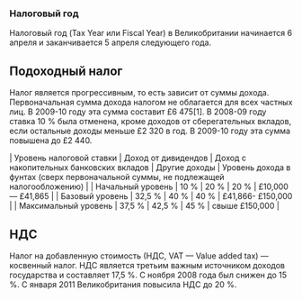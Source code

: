 


### Налоговый год
Налоговый год (Tax Year или Fiscal Year) в Великобритании начинается 6 апреля и заканчивается 5 апреля следующего года.

## Подоходный налог

Налог является прогрессивным, то есть зависит от суммы дохода. Первоначальная сумма дохода налогом не облагается для всех частных лиц. В 2009-10 году эта сумма составит £6 475[1]. В 2008-09 году ставка 10 % была отменена, кроме доходов от сберегательных вкладов, если остальные доходы меньше £2 320 в год. В 2009-10 году эта сумма повышена до £2 440.

| Уровень налоговой ставки | Доход от дивидендов | Доход с накопительных банковских вкладов | Другие доходы | Уровень дохода в фунтах (сверх первоначальной суммы, не подлежащей налогообложению) | 
| Начальный уровень | 10 %  | 20 %  | 20 %  | £10,000 — £41,865 |
| Базовый уровень | 32,5 % |  40 %  |  40 % |   £41,866- £150,000 |
| Максимальный уровень | 37,5 % | 42,5 % |  45 %  |  свыше £150,000 |

## НДС

Налог на добавленную стоимость (НДС, VAT — Value added tax) — косвенный налог. НДС является третьим важным источником доходов государства и составляет 17,5 %. С ноября 2008 года был снижен до 15 %. С января 2011 Великобритания повысила НДС до 20 %.

